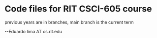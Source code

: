 # Code files for RIT CSCI-605 course

previous years are in branches, main branch is the current term

--Eduardo
lima AT cs.rit.edu
